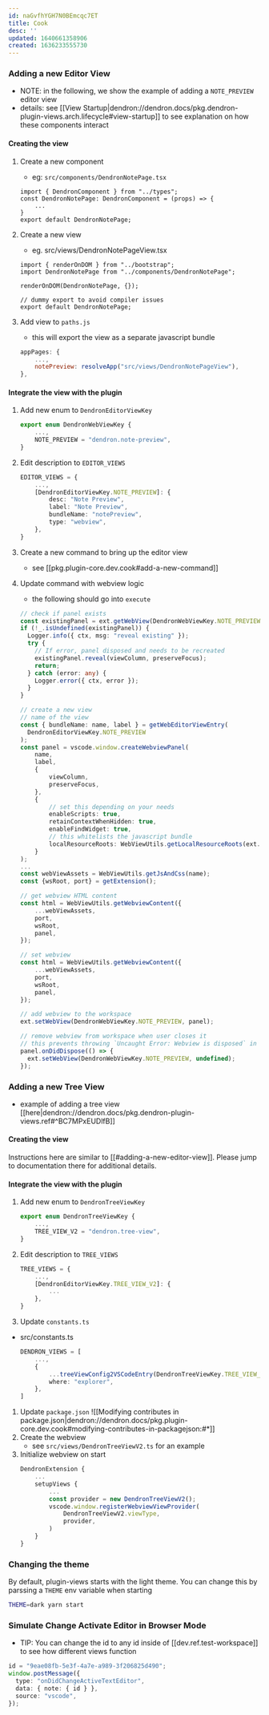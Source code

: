 ```yaml
---
id: naGvfhYGH7N0BEmcqc7ET
title: Cook
desc: ''
updated: 1640661358906
created: 1636233555730
---
```


### Adding a new Editor View

- NOTE: in the following, we show the example of adding a `NOTE_PREVIEW` editor view
- details: see [[View Startup|dendron://dendron.docs/pkg.dendron-plugin-views.arch.lifecycle#view-startup]] to see explanation on how these components interact

#### Creating the view

1. Create a new component
   - eg: `src/components/DendronNotePage.tsx`
   ```tsx
   import { DendronComponent } from "../types";
   const DendronNotePage: DendronComponent = (props) => {
       ...
   }
   export default DendronNotePage;
   ```
1. Create a new view

   - eg. src/views/DendronNotePageView.tsx

   ```tsx
   import { renderOnDOM } from "../bootstrap";
   import DendronNotePage from "../components/DendronNotePage";

   renderOnDOM(DendronNotePage, {});

   // dummy export to avoid compiler issues
   export default DendronNotePage;
   ```

1. Add view to `paths.js`
   - this will export the view as a separate javascript bundle
   ```js
   appPages: {
       ...,
       notePreview: resolveApp("src/views/DendronNotePageView"),
   },
   ```

#### Integrate the view with the plugin

1. Add new enum to `DendronEditorViewKey`
   ```ts
   export enum DendronWebViewKey {
       ...,
       NOTE_PREVIEW = "dendron.note-preview",
   }
   ```
1. Edit description to `EDITOR_VIEWS`
   ```ts
   EDITOR_VIEWS = {
       ...,
       [DendronEditorViewKey.NOTE_PREVIEW]: {
           desc: "Note Preview",
           label: "Note Preview",
           bundleName: "notePreview",
           type: "webview",
       },
   }
   ```
1. Create a new command to bring up the editor view
   - see [[pkg.plugin-core.dev.cook#add-a-new-command]]
1. Update command with webview logic

   - the following should go into `execute`

   ```ts
   // check if panel exists
   const existingPanel = ext.getWebView(DendronWebViewKey.NOTE_PREVIEW);
   if (!_.isUndefined(existingPanel)) {
     Logger.info({ ctx, msg: "reveal existing" });
     try {
       // If error, panel disposed and needs to be recreated
       existingPanel.reveal(viewColumn, preserveFocus);
       return;
     } catch (error: any) {
       Logger.error({ ctx, error });
     }
   }

   // create a new view
   // name of the view
   const { bundleName: name, label } = getWebEditorViewEntry(
     DendronEditorViewKey.NOTE_PREVIEW
   );
   const panel = vscode.window.createWebviewPanel(
       name,
       label,
       {
           viewColumn,
           preserveFocus,
       },
       {
           // set this depending on your needs
           enableScripts: true,
           retainContextWhenHidden: true,
           enableFindWidget: true,
           // this whitelists the javascript bundle
           localResourceRoots: WebViewUtils.getLocalResourceRoots(ext.context),
       }
   );
   ...
   const webViewAssets = WebViewUtils.getJsAndCss(name);
   const {wsRoot, port} = getExtension();

   // get webview HTML content
   const html = WebViewUtils.getWebviewContent({
       ...webViewAssets,
       port,
       wsRoot,
       panel,
   });

   // set webview
   const html = WebViewUtils.getWebviewContent({
       ...webViewAssets,
       port,
       wsRoot,
       panel,
   });

   // add webview to the workspace
   ext.setWebView(DendronWebViewKey.NOTE_PREVIEW, panel);

   // remove webview from workspace when user closes it
   // this prevents throwing `Uncaught Error: Webview is disposed` in `ShowPreviewCommand#refresh`
   panel.onDidDispose(() => {
     ext.setWebView(DendronWebViewKey.NOTE_PREVIEW, undefined);
   });
   ```

### Adding a new Tree View

- example of adding a tree view [[here|dendron://dendron.docs/pkg.dendron-plugin-views.ref#^BC7MPxEUDlfB]]

#### Creating the view

Instructions here are similar to [[#adding-a-new-editor-view]]. Please jump to documentation there for additional details.

#### Integrate the view with the plugin

1. Add new enum to `DendronTreeViewKey`
   ```ts
   export enum DendronTreeViewKey {
       ...,
       TREE_VIEW_V2 = "dendron.tree-view",
   }
   ```
1. Edit description to `TREE_VIEWS`
   ```ts
   TREE_VIEWS = {
       ...,
       [DendronEditorViewKey.TREE_VIEW_V2]: {
           ...
       },
   }
   ```
1. Update `constants.ts`

- src/constants.ts
  ```ts
  DENDRON_VIEWS = [
      ...,
      {
          ...treeViewConfig2VSCodeEntry(DendronTreeViewKey.TREE_VIEW_V2),
          where: "explorer",
      },
  ]
  ```

1. Update `package.json`
   ![[Modifying contributes in package.json|dendron://dendron.docs/pkg.plugin-core.dev.cook#modifying-contributes-in-packagejson:#*]]
1. Create the webview
   - see `src/views/DendronTreeViewV2.ts` for an example
1. Initialize webview on start
   ```ts
   DendronExtension {
       ...
       setupViews {
           ...
           const provider = new DendronTreeViewV2();
           vscode.window.registerWebviewViewProvider(
               DendronTreeViewV2.viewType,
               provider,
           )
       }
   }
   ```

### Changing the theme

By default, plugin-views starts with the light theme. You can change this by parssing a `THEME` env variable when starting

```sh
THEME=dark yarn start
```

### Simulate Change Activate Editor in Browser Mode

- TIP: You can change the id to any id inside of [[dev.ref.test-workspace]] to see how different views function

```ts
id = "9eae08fb-5e3f-4a7e-a989-3f206825d490";
window.postMessage({
  type: "onDidChangeActiveTextEditor",
  data: { note: { id } },
  source: "vscode",
});
```
